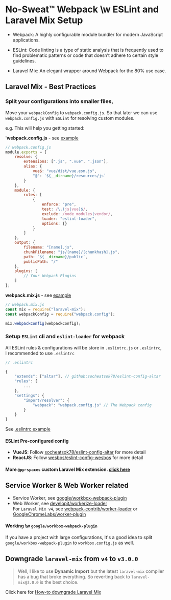 # No-Sweat™ Webpack \w ESLint and Laravel Mix Setup

-   Webpack: A highly configurable module bundler for modern JavaScript applications.

-   ESLint: Code linting is a type of static analysis that is frequently used to find problematic patterns or code that doesn’t adhere to certain style guidelines.

-   Laravel Mix: An elegant wrapper around Webpack for the 80% use case.

## Laravel Mix - Best Practices

### Split your configurations into smaller files,

Move your `webpackConfig` to `webpack.config.js`. So that later we can use `webpack.config.js` with `ESLint` for resolving custom modules.

e.g. This will help you getting started:

'**webpack.config.js** - see [example](example/webpack.config.js)

```js
// webpack.config.js
module.exports = {
    resolve: {
        extensions: [".js", ".vue", ".json"],
        alias: {
            vue$: "vue/dist/vue.esm.js",
            "@": `${__dirname}/resources/js`
        }
    },
    module: {
        rules: [
            {
                enforce: "pre",
                test: /\.(js|vue)$/,
                exclude: /node_modules|vendor/,
                loader: "eslint-loader",
                options: {}
            }
        ]
    },
    output: {
        filename: "[name].js",
        chunkFilename: "js/[name]/[chunkhash].js",
        path: `${__dirname}/public`,
        publicPath: "/"
    },
    plugins: [
        // Your Webpack Plugins
    ]
};
```

**webpack.mix.js** - see [example](example/webpack.mix.js)

```js
// webpack.mix.js
const mix = require("laravel-mix");
const webpackConfig = require("webpack.config");

mix.webpackConfig(webpackConfig);
```

### Setup `ESLint` cli and `eslint-loader` for webpack

All ESLint rules & configurations will be store in `.eslintrc.js` or `.eslintrc`,  
I recommended to use `.eslintrc`

```js
// .eslintrc

{
    "extends": ["altar"], // github:socheatsok78/eslint-config-altar
    "rules": {
        ...
    },
    "settings": {
        "import/resolver": {
            "webpack": "webpack.config.js" // The Webpack config
        }
    }
}
```

See [.eslintrc example](example/.eslintrc)

#### ESLint Pre-configured config

-   **VueJS**: Follow [socheatsok78/eslint-config-altar](https://github.com/socheatsok78/eslint-config-altar#readme) for more detail
-   **ReactJS**: Follow [wesbos/eslint-config-wesbos](https://github.com/wesbos/eslint-config-wesbos#readme) for more detail

#### More `@pp-spaces` custom Laravel Mix extension. [click here](https://github.com/search?q=topic%3Alaravel-mix+org%3App-spaces&type=Repositories)

## Service Worker & Web Worker related

-   Service Worker, see [google/workbox-webpack-plugin](https://developers.google.com/web/tools/workbox/modules/workbox-webpack-plugin)
-   Web Worker, see [developit/workerize-loader](https://github.com/developit/workerize-loader)  
    For `Laravel Mix v4`, see [webpack-contrib/worker-loader](https://github.com/webpack-contrib/worker-loader) or [GoogleChromeLabs/worker-plugin](https://github.com/GoogleChromeLabs/worker-plugin)

#### Working \w `google/workbox-webpack-plugin`

If you have a project with large configurations, It's a good idea to split `google/workbox-webpack-plugin` to `workbox.config.js` as well.

## Downgrade `laravel-mix` from `v4` to `v3.0.0`

> Well, I like to use **Dynamic Import** but the latest `laravel-mix` compiler has a bug that broke everything. So reverting back to `laravel-mix@3.0.0` is the best choice.

Click here for [How-to downgrade Laravel Mix](docs/laravel-mix-downgrade.md)
